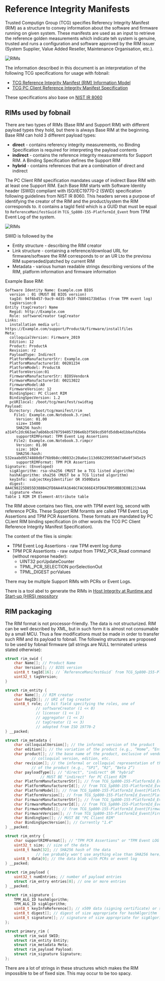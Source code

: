 # Reference Integrity Manifests

Trusted Computign Group (TCG) specifies Referency Integrity Manifest (RIM) as a
structure to convey information about the software and firmware running on
given system. These manifests are used as an input to retrieve the reference
golden measurements which indicate teh system is genuine, trusted and runs a
configuration and software approved by the RIM issuer (System Supplier, Value
Added Reseller, Maintenance Organisation, etc.).

![RIMs](/images/rims.png)

The information described in this document is an interpretation of the
following TCG specifications for usage with fobnail:

* [TCG Reference Integrity Manifest (RIM) Information Model](https://trustedcomputinggroup.org/wp-content/uploads/TCG_RIM_Model_v1p01_r0p16_pub.pdf)
* [TCG PC Client Reference Integrity Manifest Specification](https://trustedcomputinggroup.org/wp-content/uploads/TCG_PC_Client_RIM_r1p04_pub.pdf)

These specifications also base on [NIST IR 8060](https://nvlpubs.nist.gov/nistpubs/ir/2016/NIST.IR.8060.pdf#%5B%7B%22num%22%3A100%2C%22gen%22%3A0%7D%2C%7B%22name%22%3A%22XYZ%22%7D%2C108%2C721%2Cnull%5D)

## RIMs used by fobnail

There are two types of RIMs (Base RIM and Support RIM) with different payload
types they hold, but there is always Base RIM at the beginning. Base RIM can
hold 3 different payload types:

* **direct** - contains referency integrity measurements, no Binding
  Specification is required for interpreting the payload contents
* **indirect** - contains the reference integrity measurements for Support RIM.
  A Binding Specification defines the Support RIM
* **hybrid** - contains references that are a combination of direct and
  indirect

The PC Client RIM specification mandates usage of indirect Base RIM with at
least one Support RIM. Each Base RIM starts with Software Identity header
(SWID) compliant with ISO/IEC19770-2 (SWID) specification following guidelines
from NIST IR 8060. This headers serves a purpose of identifying the creator of
the RIM and the product/system the RIM corresponds to. it contains a tagId
field which is a GUID that must be equal to `ReferenceManifestGuid` in
`TCG_Sp800-155-PlatformId_Event` from TPM Event Log of the system.

![RIMs](/images/rim_relationship.png)

SWID is followed by the

* Entity structure - describing the RIM creator
* Link structure - containing a reference/download URL for firmware/software
  the RIM corresponds to or an UR Lto the previosu RIM superseded/patched by
  current RIM
* Metadata - various human readable strings describing versions of the RIM,
  platform information and firmware information

Example Base RIM:

```
Software Identity Name: Example.com BIOS
  version : 01 (MUST BE BIOS version)
  tagId: 94f6b457-9ac9-4d35-9b3f-78804173b65as (from TPM event log)
  tagVersion:0
Entity (tagCreator) Name
  Regid: http://Example.com
  Role: softwareCreator tagCreator
Links:
  installation media url: https://Example.com/support/ProductA/firmware/installfiles
Meta:
  colloquialVersion: Firmware_2019
  Edition: 12
  Product: ProductA
  Revision: r2
  PayloadType: Indirect
  PlatformManufacturerStr: Example.com
  PlatformManufacturerId: 00201234
  PlatformModel: ProductA
  PlatformVersion:01
  FirmwareManufacturerStr: BIOSVendorA
  FirmwareManufacturerId: 00213022
  FirmwareModel:A0
  FirmwareVersion: 12
  BindingSpec: PC Client RIM
  BindingSpecVersion: 1.2
  pcURIlocal: /boot/tcg/manifest/swidtag
Payload:
  Directory: /boot/tcg/manifest/rim
    File1: Example.com.Notebook.3.rimel
     Version: 01.00
     size= 15400
     SHA256 hash: a314fc2dc663ae7a6b6bc6787594057396e6b3f569cd50fd5ddb4d1bbafd2b6a
     supportRIMFormat: TPM Event Log Assertions
    File2: Example.com.Notebook.3.rimpcr
     Version: 01.00
     size: 1024
     SHA256:hash: 532eaabd9574880dbf76b9b8cc00832c20a6ec113d682299550d7a6e0f345e25
     supportRIMFormat: TPM PCR Assertions
Signature: (Enveloped) 
  sigAlgorithm: rsa-sha256 (MUST be a TCG listed algorithm)
  hashAlgorithm: sha256 (MUST be a TCG listed algorithm)
  keyInfo: subjectKeyIdentifier OR X509Data
  digest: 8A4C98225D855D388B42FD8AA4FA1646CFAC666E43FD6A7B950BB3E0B12134AA
  signature <hex>
Table 1 RIM IM Element-Attribute table
```

The RIM above contains two files, one with TPM event log, second with reference
PCRs. These Support RIM foramts are called TPM Event Log Assertions and TPM PCR
Assertions. These formats are mandated by PC CLient RIM binding specification
(in other words the TCG PC Client Reference Integrity Manifest Specification).

The content of the files is simple:

* TPM Event Log Assertions - raw TPM event log dump
* TPM PCR Assertionts - raw output from TPM2_PCR_Read command (without response
  header):
    * UINT32 pcrUpdateCounter
    * TPML_PCR_SELECTION pcrSelectionOut
    * TPML_DIGEST pcrValues

There may be multiple Support RIMs with PCRs or Event Logs.

There is a tool abel to generate the RIMs in
[Host Integrity at Runtime and Start-up (HIRS) repository](https://github.com/nsacyber/HIRS/tree/master/tools/tcg_rim_tool)

## RIM packaging

The RIM format is not processor-friendly. The data is not structurized. RIM can
be well described by XML, but in such form it is almost not consumable by a
small MCU. Thus a few modifications must be made in order to transfer such RIM
and its payload to fobnail. The following structures are proposed to be used by
fobnail firmware (all strings are NULL terminated unless stated otherwise):

```C
struct rim_swid {
	char Name[]; // Product Name
	char Version[]; // BIOS version
	uint8_t tagId[16]; // `ReferenceManifestGuid` from TCG_Sp800-155-PlatformId_Event
	uint32_t tagVersion;
}

struct rim_entity {
	char Name[]; // RIM creator
	char RegID[]; // URI of tag creator
	uint8_t role; // bit field specifying the roles, one of
		      // softwareCreator (1 << 0)
		      // licensor (1 << 1)
		      // aggregator (1 << 2)
		      // tagCreator (1 << 3)
		      // adopted from ISO 19770-2
} __packed;

struct rim_metadata {
	char colloquialVersion[]; // the informal version of the product
	char edition[]; // the variation of the product (e.g., “Home”, “Enterprise”, “Student”),
	char product[]; // the base name of the product, exclusive of vendor,
			// colloquial version, edition, etc. 
	char revision[]; // the informal or colloquial representation of the sub-version
			// of the product (e.g., “SP1”, “R2”, “Beta 2”)
	char payloadType[]; // "direct", "indirect" OR "hybrid"
			    // MUST BE "indirect" for PC Client RIM
	char PlatformManufacturerStr[]; // from TCG_Sp800-155-PlatformId_Event[PlatformManufacturerStr]
	char PlatformManufacturerId[]; // from TCG_Sp800-155-PlatformId_Event[VendorID]
	char PlatformModel[]; // from TCG_Sp800-155-PlatformId_Event[PlatformModel]
	char PlatformVersion[]; // from TCG_Sp800-155-PlatformId_Event[PlatformVersion]
	char FirmwareManufacturerStr[]; // from TCG_Sp800-155-PlatformId_Event[FirmwareManufacturerStr]
	char FirmwareManufacturerId[]; // from TCG_Sp800-155-PlatformId_Event[FirmwareManufacturerId]
	char FirmwareModel[]; // from TCG_Sp800-155-PlatformId_Event[FirmwareModel]
	char FirmwareVersion[]; // from TCG_Sp800-155-PlatformId_Event[FirmwareVersion]
	char BindingSpec[]; // MUST BE "PC Client RIM"
	char BindingSpecVersion[]; // Currently "1.4"
} __packed;

struct rim_entry {
	char supportRIMFormat[]; // "TPM PCR Assertions" or "TPM Event LOG Assertions"
	uint32_t size; // size of the data
	uint8_t hash[32]; // SHA256 hash of the data
			  // (we probably won't use anything else than SHA256 here)
	uint8_t data[0]; // the data blob with PCRs or event log
} __packed;

struct rim_payload {
	uint32_t numEntries; // number of payload entries
	struct rim_entry entries[0]; // one or more entries
} __packed;

struct rim_signature {
	TPM_ALG_ID hashAlgorithm;
	TPM_ALG_ID sigAlgorithm;
	uint8_t keyInfoReference[]; // x509 data (signing certificate) or subjectKeyIdentifier
	uint8_t digest[]; // digest of size appropriate for hashAlgorithm
	uint8_t signature[]; // signature of size appropriate for sigAlgorithm
};

struct primary_rim {
	struct rim_swid SWID;
	struct rim_entity Entity;
	struct rim_metadata Meta;
	struct rim_payload Payload;
	struct rim_signature Signature;
};
```

There are a lot of strings in these structures which makes the RIM impossible
to be of fixed size. This may occur to be too spacy.
